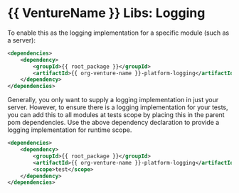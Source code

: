# {{ VentureName }} Libs: Logging

To enable this as the logging implementation for a specific module (such as a server):

```xml
<dependencies>
    <dependency>
        <groupId>{{ root_package }}</groupId>
        <artifactId>{{ org-venture-name }}-platform-logging</artifactId>
    </dependency>
</dependencies>
```

Generally, you only want to supply a logging implementation in just your server.  However, to ensure
there is a logging implementation for your tests, you can add this to all modules at tests scope by placing this
in the parent pom dependencies.  Use the above dependency declaration to provide a logging implementation for runtime
scope.
```xml
<dependencies>
    <dependency>
        <groupId>{{ root_package }}</groupId>
        <artifactId>{{ org-venture-name }}-platform-logging</artifactId>
        <scope>test</scope>
    </dependency>
</dependencies>
```
